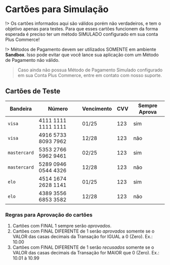 # Cartões para Simulação <!-- {docsify-ignore-all} -->

!> Os cartões informados aqui são válidos porém não verdadeiros, e tem o objetivo apenas para testes. Para que esses cartões funcionem da forma esperada é preciso ter um método SIMULADO configurado em sua conta Plus Commerce!

!> Métodos de Pagamento devem ser utilizados SOMENTE em ambiente **Sandbox**. Isso pode evitar que você lance sua aplicação com um Método de Pagamento não válido.

> Caso ainda não possua Método de Pagamento Simulado configurado em sua Conta Plus Commerce, entre em contato com nosso suporte.

## Cartões de Teste

| Bandeira  | Número | Vencimento | CVV | Sempre Aprova |
|-----------|---------|---------|---------|---------|
| `visa` | 4111 1111 1111 1111 | 01/25 | 123 | sim |
| `visa` | 4916 5733 8093 7962 | 12/28 | 123 | não |
| `mastercard` | 5353 2766 5962 9461 | 02/25 | 123 | sim |
| `mastercard` | 5289 0946 0544 4326 | 12/28 | 123 | não |
| `elo` | 4514 1674 2628 1141 | 01/25 | 123 | sim |
| `elo` | 4389 3556 6853 3582 | 12/28 | 123 | não |

### Regras para Aprovação do cartões

1. Cartões com FINAL 1 sempre serão *aprovados*.
2. Cartões com FINAL DIFERENTE de 1 serão *aprovados* somente se o VALOR das casas decimais da Transação for IGUAL a 0 (Zero). Ex.: 10.00
3. Cartões com FINAL DIFERENTE de 1 serão *recusados* somente se o VALOR das casas decimais da Transação for MAIOR que 0 (Zero). Ex.: 10.01 à 10.99
